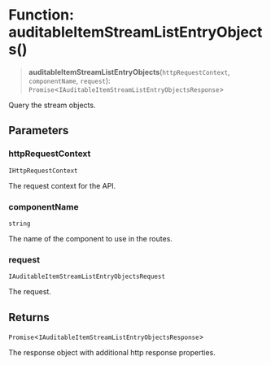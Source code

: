 # Function: auditableItemStreamListEntryObjects()

> **auditableItemStreamListEntryObjects**(`httpRequestContext`, `componentName`, `request`): `Promise`\<`IAuditableItemStreamListEntryObjectsResponse`\>

Query the stream objects.

## Parameters

### httpRequestContext

`IHttpRequestContext`

The request context for the API.

### componentName

`string`

The name of the component to use in the routes.

### request

`IAuditableItemStreamListEntryObjectsRequest`

The request.

## Returns

`Promise`\<`IAuditableItemStreamListEntryObjectsResponse`\>

The response object with additional http response properties.
